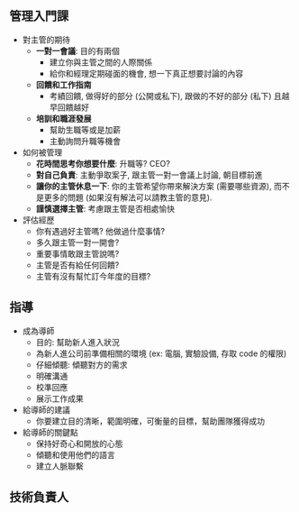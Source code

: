 ## 管理入門課
- 對主管的期待
  - **一對一會議**: 目的有兩個
    - 建立你與主管之間的人際關係
    - 給你和經理定期碰面的機會, 想一下真正想要討論的內容
  - **回饋和工作指南**
    - 考績回饋, 做得好的部分 (公開或私下), 跟做的不好的部分 (私下) 且越早回饋越好
  - **培訓和職涯發展**
    - 幫助生職等或是加薪
    - 主動詢問升職等機會
- 如何被管理
  - **花時間思考你想要什麼**: 升職等? CEO?
  - **對自己負責**: 主動爭取案子, 跟主管一對一會議上討論, 朝目標前進
  - **讓你的主管休息一下**: 你的主管希望你帶來解決方案 (需要哪些資源), 而不是更多的問題 (如果沒有解法可以請教主管的意見).
  - **謹慎選擇主管**: 考慮跟主管是否相處愉快
- 評估經歷
  - 你有遇過好主管嗎? 他做過什麼事情?
  - 多久跟主管一對一開會?
  - 重要事情敢跟主管說嗎?
  - 主管是否有給任何回饋?
  - 主管有沒有幫忙訂今年度的目標?
## 指導
- 成為導師
  - 目的: 幫助新人進入狀況
  - 為新人進公司前準備相關的環境 (ex: 電腦, 實驗設備, 存取 code 的權限)
  - 仔細傾聽: 傾聽對方的需求
  - 明確溝通
  - 校準回應
  - 展示工作成果
- 給導師的建議
  - 你要建立目的清晰，範圍明確，可衡量的目標，幫助團隊獲得成功
- 給導師的關鍵點
  - 保持好奇心和開放的心態
  - 傾聽和使用他們的語言
  - 建立人脈聯繫
## 技術負責人

